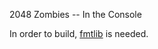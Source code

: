 2048 Zombies -- In the Console

In order to build, [fmtlib](https://fmt.dev/latest/index.html) is needed.
